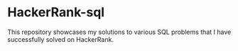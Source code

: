 # HackerRank-sql
This repository showcases my solutions to various SQL problems that I have successfully solved on HackerRank.
